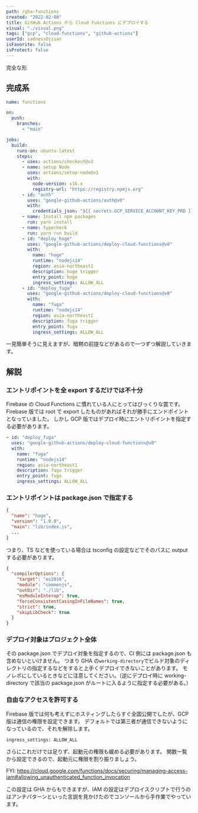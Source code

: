 ```yaml
---
path: /gha-functions
created: "2022-02-08"
title: GitHub Actions から Cloud Functions にデプロイする
visual: "./visual.png"
tags: ["gcp", "cloud-functions", "github-actions"]
userId: sadnessOjisan
isFavorite: false
isProtect: false
---
```


完全な形

## 完成系

```yaml
name: functions

on:
  push:
    branches:
      - "main"

jobs:
  build:
    runs-on: ubuntu-latest
    steps:
      - uses: actions/checkout@v2
      - name: setup Node
        uses: actions/setup-node@v1
        with:
          node-version: v16.x
          registry-url: "https://registry.npmjs.org"
      - id: "auth"
        uses: "google-github-actions/auth@v0"
        with:
          credentials_json: "${{ secrets.GCP_SERVICE_ACCOUNT_KEY_PRD }}"
      - name: Install npm packages
        run: yarn install
      - name: typecheck
        run: yarn run build
      - id: "deploy_hoge"
        uses: "google-github-actions/deploy-cloud-functions@v0"
        with:
          name: "hoge"
          runtime: "nodejs14"
          region: asia-northeast1
          description: hoge trigger
          entry_point: hoge
          ingress_settings: ALLOW_ALL
      - id: "deploy_fuga"
        uses: "google-github-actions/deploy-cloud-functions@v0"
        with:
          name: "fuga"
          runtime: "nodejs14"
          region: asia-northeast1
          description: fuga trigger
          entry_point: fuga
          ingress_settings: ALLOW_ALL
```

一見簡単そうに見えますが、暗黙の前提などがあるので一つずつ解説していきます。

## 解説

### エントリポイントを全 export するだけでは不十分

Firebase の Cloud Functions に慣れている人にとってはびっくりな罠です。
Firebase 版では root で export したものがあればそれが勝手にエンドポイントとなっていました。
しかし GCP 版ではデプロイ時にエントリポイントを指定する必要があります。

```yaml
- id: "deploy_fuga"
  uses: "google-github-actions/deploy-cloud-functions@v0"
  with:
    name: "fuga"
    runtime: "nodejs14"
    region: asia-northeast1
    description: fuga trigger
    entry_point: fuga
    ingress_settings: ALLOW_ALL
```

### エントリポイントは package.json で指定する

```json
{
  "name": "hoge",
  "version": "1.0.0",
  "main": "lib/index.js",
  ...
}
```

つまり、TS などを使っている場合は tsconfig の設定などでそのパスに output する必要があります。

```json
{
  "compilerOptions": {
    "target": "es2016",
    "module": "commonjs",
    "outDir": "./lib",
    "esModuleInterop": true,
    "forceConsistentCasingInFileNames": true,
    "strict": true,
    "skipLibCheck": true
  }
}
```

### デプロイ対象はプロジェクト全体

その package.json でデプロイ対象を指定するので、CI 側には package.json も含めないといけません。
つまり GHA の`working-directory`でビルド対象のディレクトリの指定するなどをすると上手くデプロイできないことがあります。
モノレポにしているときなどに注意してください。（逆にデプロイ時に working-directory で該当の package.json がルートに入るように指定する必要がある。）

### 自由なアクセスを許可する

Firebase 版では何も考えずにホスティングしたらすぐ全国公開でしたが、GCP 版は通信の権限を設定できます。
デフォルトでは第三者が通信できないようになっているので、それを解除します。

```
ingress_settings: ALLOW_ALL
```

さらにこれだけでは足りず、起動元の権限も緩める必要があります。
関数一覧から設定できるので、起動元に権限を割り振りましょう。

FYI: <https://cloud.google.com/functions/docs/securing/managing-access-iam#allowing_unauthenticated_function_invocation>

この設定は GHA からもできますが、IAM の設定はデプロイスクリプトで行うのはアンチパターンといった言説を見かけたのでコンソールから手作業でやっています。
